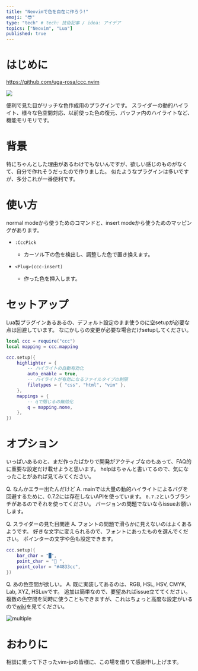 ```yaml
---
title: "Neovimで色を自在に作ろう!"
emoji: "😎"
type: "tech" # tech: 技術記事 / idea: アイデア
topics: ["Neovim", "Lua"]
published: true
---
```


# はじめに

https://github.com/uga-rosa/ccc.nvim

![](https://user-images.githubusercontent.com/82267684/190847776-81763c84-2662-4693-97df-b15e8d9115ec.gif)

便利で見た目がリッチな色作成用のプラグインです。
スライダーの動的ハイライト、様々な色空間対応、以前使った色の復元、バッファ内のハイライトなど、機能モリモリです。

# 背景

特にちゃんとした理由があるわけでもないんですが、欲しい感じのものがなくて、自分で作れそうだったので作りました。
似たようなプラグインは多いですが、多分これが一番便利です。

# 使い方

normal modeから使うためのコマンドと、insert modeから使うためのマッピングがあります。

- `:CccPick`
  - カーソル下の色を検出し、調整した色で置き換えます。

- `<Plug>(ccc-insert)`
  - 作った色を挿入します。

# セットアップ

Lua製プラグインあるあるの、デフォルト設定のまま使うのに空setupが必要な点は回避しています。
なにかしらの変更が必要な場合だけsetupしてください。

```lua
local ccc = require("ccc")
local mapping = ccc.mapping

ccc.setup({
    highlighter = {
        -- ハイライトの自動有効化
        auto_enable = true,
        -- ハイライトが有効になるファイルタイプの制限
        filetypes = { "css", "html", "vim" },
    },
    mappings = {
        -- qで閉じるの無効化
        q = mapping.none,
    },
})
```

# オプション

いっぱいあるのと、まだ作ったばかりで開発がアクティブなのもあって、FAQ的に重要な設定だけ載せようと思います。
helpはちゃんと書いてるので、気になったことがあれば見てみてください。

Q. なんかエラー出たんだけど
A. mainでは大量の動的ハイライトによるバグを回避するために、0.7.2には存在しないAPIを使っています。
`0.7.2`というブランチがあるのでそれを使ってください。
バージョンの問題でないならissueお願いします。

Q. スライダーの見た目関連
A. フォントの問題で滑らかに見えないのはよくあるようです。
好きな文字に変えられるので、フォントにあったものを選んでください。
ポインターの文字や色も設定できます。

```lua
ccc.setup({
    bar_char = "█",
    point_char = " ",
    point_color = "#4833cc",
})
```

Q. あの色空間が欲しい。
A. 既に実装してあるのは、RGB, HSL, HSV, CMYK, Lab, XYZ, HSLuvです。
追加は簡単なので、要望あればissue立ててください。
複数の色空間を同時に使うこともできますが、これはちょっと高度な設定がいるので[wiki](https://github.com/uga-rosa/ccc.nvim/wiki/Use-multiple-color-spaces-simultaneously)を見てください。

![multiple](https://user-images.githubusercontent.com/82267684/190847778-751e7656-985b-47e7-890f-91339ee354e9.gif)

# おわりに

相談に乗って下さったvim-jpの皆様に、この場を借りて感謝申し上げます。
